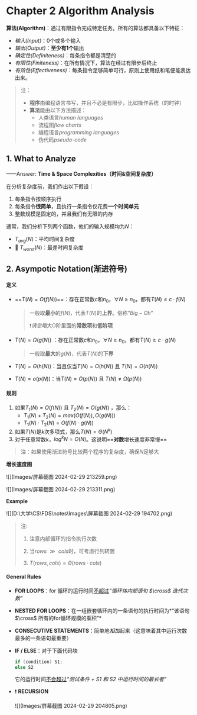# Chapter 2 Algorithm Analysis

**算法(Algorithm)**：通过有限指令完成特定任务。所有的算法都具备以下特征：

+ *输入(Input)*：0个或多个输入
+ *输出(Output)*：**至少有1个**输出
+ *确定性(Definiteness)*：每条指令都是清楚的
+ *有限性(Finiteness)*：在所有情况下，算法在经过有限步后终止
+ *有效性(Effectiveness)*：每条指令足够简单可行，原则上使用纸和笔便能表达出来。

> 注：
>
> + **程序**由编程语言书写，并且不必是有限步，比如操作系统（的时钟）
> + **算法**能由以下方法描述：
> 	+ 人类语言*human languages*
> 	+ 流程图*flow charts*
> 	+ 编程语言*programming languages*
> 	+ 伪代码*pseudo-code*

## 1. What to Analyze

——Answer:  **Time & Space Complexities（时间&空间复杂度）**

在分析复杂度前，我们作出以下假设：

1. 每条指令按顺序执行
2. 每条指令**很简单**，且执行一条指令仅花费**一个时间单元**
3. 整数规模是固定的，并且我们有无限的内存

通常，我们分析下列两个函数，他们的输入规模均为$N$：

+ $T_{avg}(N)$：平均时间复杂度
+ :star2: $T_{worst}(N)$​​：最差时间复杂度

## 2. Asympotic Notation(渐进符号)

#### 定义

+ ==$T(N) = O(f(N))$==：存在正常数$c$和$n_0$，$\forall N \ge n_0$，都有$T(N) \le c \cdot f(N)$​

  > 一般取**最小**的$f(N)$，代表$T(N)$的**上界**。俗称“$Big-Oh$​”
  >
  > :heavy_exclamation_mark:*请忽略*大O阶里面的**常数项**和**低阶项**

+ $T(N) = \Omega(g(N))$ ：存在正常数$c$和$n_0$，$\forall N \ge n_0$，都有$T(N) \ge c \cdot g(N)$​

	> 一般取**最大**的$g(N)$，代表$T(N)$的**下界**

+ $T(N) = \Theta(h(N))$：当且仅当$T(N) = O(h(N))$ 且 $T(N) = \Omega(h(N))$

+ $T(N) = o(p(N))$：当$T(N) = O(p(N))$ 且 $T(N) \ne \Omega(p(N))$​

#### 规则

1. 如果$T_1(N) = O(f(N))$ 且 $T_2(N) = O(g(N))$ ，那么：
	+ $T_1(N) +T_2(N) = max(O(f(N)), O(g(N)))$
	+ $T_1(N) \cdot T_2(N) = O(f(N) \cdot g(N))$
2. 如果$T(N)$是$k$次多项式，那么$T(N) = \Theta(N^k)$
3. 对于任意常数$k$，$log^kN = O(N)$​。这说明==**对数**增长速度非常慢==

> 注：如果使用渐进符号比较两个程序的复杂度，确保$N$​​足够大

**增长速度图**

![](Images/屏幕截图 2024-02-29 213259.png)

![](Images/屏幕截图 2024-02-29 213311.png)

**Example**

![](D:\大学\CS\FDS\notes\Images\屏幕截图 2024-02-29 194702.png)

> 注:
>
> 1. 注意内部循环的指令执行次数
>
> 2. 当$rows \text{ }\gg \text{ }cols$时，可考虑行列转置 
>
> 3. $T(rows, cols) = \Theta(rows \cdot cols)$

#### General Rules

+ **FOR LOOPS**：for 循环的运行时间<u>不超过</u>*“循环体内部语句 $\cross$ 迭代次数”*

+ **NESTED FOR LOOPS**：在一组嵌套循环内的一条语句的执行时间为*“该语句 $\cross$ 所有的for循环规模的乘积”*

+ **CONSECUTIVE STATEMENTS**：简单地*相加*起来（这意味着其中运行次数最多的一条语句最重要）

+ **IF / ELSE**：对于下面代码块

	``` c
	if (condition) S1;
	else S2
	```

	它的运行时间<u>不会超过</u>*“测试条件 + S1 和 S2 中运行时间的最长者”*

+ :exclamation: **RECURSION**

	![](Images/屏幕截图 2024-02-29 204805.png)
